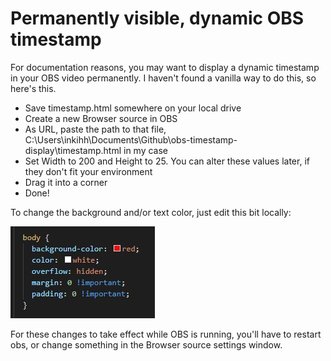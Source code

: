 # Permanently visible, dynamic OBS timestamp

For documentation reasons, you may want to display a dynamic timestamp in your OBS video permanently. I haven't found a vanilla way to do this, so here's this.

* Save timestamp.html somewhere on your local drive
* Create a new Browser source in OBS
* As URL, paste the path to that file, C:\Users\inkihh\Documents\Github\obs-timestamp-display\timestamp.html in my case
* Set Width to 200 and Height to 25. You can alter these values later, if they don't fit your environment
* Drag it into a corner
* Done!

To change the background and/or text color, just edit this bit locally:

![GitHub Logo](/images/1.jpg)

For these changes to take effect while OBS is running, you'll have to restart obs, or change something in the Browser source settings window.
